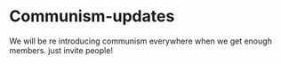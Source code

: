 # Communism-updates
We will be re introducing communism everywhere when we get enough members. just invite people!
